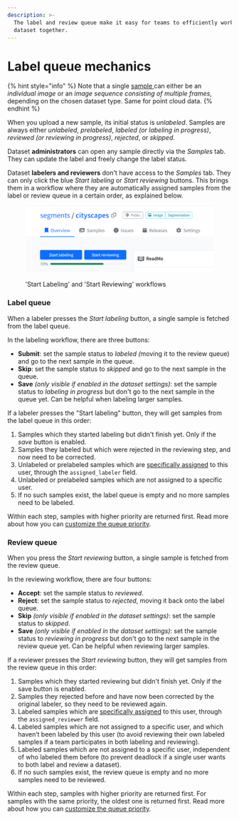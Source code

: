 ```yaml
---
description: >-
  The label and review queue make it easy for teams to efficiently work on a
  dataset together.
---
```


# Label queue mechanics

{% hint style="info" %}
Note that a single [sample ](main-concepts.md#sample)can either be an _individual image_ or an _image sequence consisting of multiple frames_, depending on the chosen dataset type. Same for point cloud data.
{% endhint %}

When you upload a new sample, its initial status is _unlabeled_. Samples are always either _unlabeled_, _prelabeled_, _labeled (or labeling in progress)_, _reviewed (or reviewing in progress)_, _rejected_, or _skipped_.

Dataset **administrators** can open any sample directly via the _Samples_ tab. They can update the label and freely change the label status.

Dataset **labelers and reviewers** don't have access to the _Samples_ tab. They can only click the blue _Start labeling_ or _Start reviewing_ buttons. This brings them in a workflow where they are automatically assigned samples from the label or review queue in a certain order, as explained below.

<figure><img src="../.gitbook/assets/labelingreviewing.png" alt="&#x27;Start Labeling&#x27; and &#x27;Start Reviewing&#x27; workflows"><figcaption><p>'Start Labeling' and 'Start Reviewing' workflows</p></figcaption></figure>

### Label queue

When a labeler presses the _Start labeling_ button, a single sample is fetched from the label queue.&#x20;

In the labeling workflow, there are three buttons:

* **Submit**: set the sample status to _labeled (_&#x6D;oving it to the review queue) and go to the next sample in the queue.
* **Skip**: set the sample status to _skipped_ and go to the next sample in the queue.
* **Save** _(only visible if enabled in the dataset settings)_: set the sample status to _labeling in progress_ but don't go to the next sample in the queue yet. Can be helpful when labeling larger samples.

If a labeler presses the "Start labeling" button, they will get samples from the label queue in this order:

1. Samples which they started labeling but didn't finish yet. Only if the _save_ button is enabled.
2. Samples they labeled but which were rejected in the reviewing step, and now need to be corrected.
3. Unlabeled or prelabeled samples which are [specifically assigned](../guides/customize-label-queue.md#assign-a-specific-labeler-or-reviewer) to this user, through the `assigned_labeler` field.
4. Unlabeled or prelabeled samples which are not assigned to a specific user.
5. If no such samples exist, the label queue is empty and no more samples need to be labeled.

Within each step, samples with higher priority are returned first. Read more about how you can [customize the queue priority](../guides/customize-label-queue.md).

### Review queue

When you press the _Start reviewing_ button, a single sample is fetched from the review queue.&#x20;

In the reviewing workflow, there are four buttons:

* **Accept**: set the sample status to _reviewed_.
* **Reject**: set the sample status to _rejected_, moving it back onto the label queue.
* **Skip** _(only visible if enabled in the dataset settings)_: set the sample status to _skipped_.
* **Save** _(only visible if enabled in the dataset settings)_: set the sample status to _reviewing in progress_ but don't go to the next sample in the review queue yet. Can be helpful when reviewing larger samples.

If a reviewer presses the _Start reviewing_ button, they will get samples from the review queue in this order:

1. Samples which they started reviewing but didn't finish yet. Only if the save button is enabled.
2. Samples they rejected before and have now been corrected by the original labeler, so they need to be reviewed again.
3. Labeled samples which are [specifically assigned](../guides/customize-label-queue.md#assign-a-specific-labeler-or-reviewer) to this user, through the `assigned_reviewer` field.
4. Labeled samples which are not assigned to a specific user, and which haven’t been labeled by this user (to avoid reviewing their own labeled samples if a team participates in both labeling and reviewing).
5. Labeled samples which are not assigned to a specific user, independent of who labeled them before (to prevent deadlock if a single user wants to both label and review a dataset).
6. If no such samples exist, the review queue is empty and no more samples need to be reviewed.

Within each step, samples with higher priority are returned first. For samples with the same priority, the oldest one is returned first. Read more about how you can [customize the queue priority](../guides/customize-label-queue.md#set-sample-priority).
